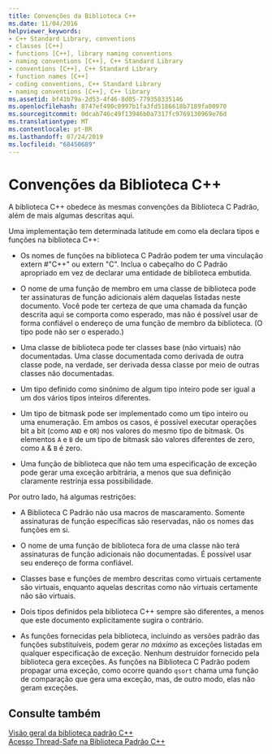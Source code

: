 ```yaml
---
title: Convenções da Biblioteca C++
ms.date: 11/04/2016
helpviewer_keywords:
- C++ Standard Library, conventions
- classes [C++]
- functions [C++], library naming conventions
- naming conventions [C++], C++ Standard Library
- conventions [C++], C++ Standard Library
- function names [C++]
- coding conventions, C++ Standard Library
- naming conventions [C++], C++ library
ms.assetid: bf41b79a-2d53-4f46-8d05-779358335146
ms.openlocfilehash: 8747ef490c0997b1fa3fd5186618b7189fa00970
ms.sourcegitcommit: 0dcab746c49f13946b0a7317fc9769130969e76d
ms.translationtype: MT
ms.contentlocale: pt-BR
ms.lasthandoff: 07/24/2019
ms.locfileid: "68450689"
---
```

# <a name="c-library-conventions"></a>Convenções da Biblioteca C++

A biblioteca C++ obedece às mesmas convenções da Biblioteca C Padrão, além de mais algumas descritas aqui.

Uma implementação tem determinada latitude em como ela declara tipos e funções na biblioteca C++:

- Os nomes de funções na biblioteca C Padrão podem ter uma vinculação extern #"C++" ou extern "C". Inclua o cabeçalho do C Padrão apropriado em vez de declarar uma entidade de biblioteca embutida.

- O nome de uma função de membro em uma classe de biblioteca pode ter assinaturas de função adicionais além daquelas listadas neste documento. Você pode ter certeza de que uma chamada da função descrita aqui se comporta como esperado, mas não é possível usar de forma confiável o endereço de uma função de membro da biblioteca. (O tipo pode não ser o esperado.)

- Uma classe de biblioteca pode ter classes base (não virtuais) não documentadas. Uma classe documentada como derivada de outra classe pode, na verdade, ser derivada dessa classe por meio de outras classes não documentadas.

- Um tipo definido como sinônimo de algum tipo inteiro pode ser igual a um dos vários tipos inteiros diferentes.

- Um tipo de bitmask pode ser implementado como um tipo inteiro ou uma enumeração. Em ambos os casos, é possível executar operações bit a bit (como `AND` e `OR`) nos valores do mesmo tipo de bitmask. Os elementos `A` e `B` de um tipo de bitmask são valores diferentes de zero, como `A` & `B` é zero.

- Uma função de biblioteca que não tem uma especificação de exceção pode gerar uma exceção arbitrária, a menos que sua definição claramente restrinja essa possibilidade.

Por outro lado, há algumas restrições:

- A Biblioteca C Padrão não usa macros de mascaramento. Somente assinaturas de função específicas são reservadas, não os nomes das funções em si.

- O nome de uma função de biblioteca fora de uma classe não terá assinaturas de função adicionais não documentadas. É possível usar seu endereço de forma confiável.

- Classes base e funções de membro descritas como virtuais certamente são virtuais, enquanto aquelas descritas como não virtuais certamente não são virtuais.

- Dois tipos definidos pela biblioteca C++ sempre são diferentes, a menos que este documento explicitamente sugira o contrário.

- As funções fornecidas pela biblioteca, incluindo as versões padrão das funções substituíveis, podem gerar *no máximo* as exceções listadas em qualquer especificação de exceção. Nenhum destruidor fornecido pela biblioteca gera exceções. As funções na Biblioteca C Padrão podem propagar uma exceção, como ocorre quando `qsort` chama uma função de comparação que gera uma exceção, mas, de outro modo, elas não geram exceções.

## <a name="see-also"></a>Consulte também

[Visão geral da biblioteca padrão C++](../standard-library/cpp-standard-library-overview.md)\
[Acesso Thread-Safe na Biblioteca Padrão C++](../standard-library/thread-safety-in-the-cpp-standard-library.md)
